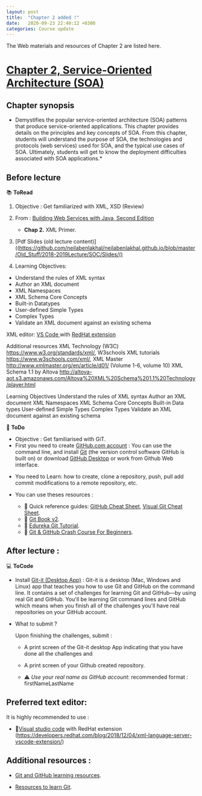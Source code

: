```yaml
---
layout: post
title:  "Chapter 2 added !"
date:   2020-09-23 22:40:12 +0300
categories: Course update
---
```


The Web materials and resources of Chapter 2 are listed here.

# [Chapter 2, Service-Oriented Architecture (SOA)](https://github.com/neilabenlakhal/neilabenlakhal.github.io/tree/master/2020-2021Lecture/SOC/Chapter_2)

## Chapter synopsis
* Demystifies the popular service-oriented architecture (SOA) patterns that produce service-oriented applications. This chapter provides details on the principles and key concepts of SOA. From this chapter, students will understand the purpose of SOA, the technologies and protocols (web services) used for SOA, and the typical use cases of SOA. Ultimately, students will get to know the deployment difficulties associated with SOA applications.*

## Before lecture

📚 **ToRead**

1. Objective : Get familiarized with XML, XSD (Review)

2. From : [Building Web Services with Java, Second Edition](https://github.com/neilabenlakhal/neilabenlakhal.github.io/blob/master/2020-2021Lecture/SOC/Chapter_2/ToRead/Building%20Web%20Services%20with%20Java%20Making%20Sense%20of%20XML,%20SOAP,%20WSDL.pdf)
   * **Chap 2.** XML Primer.

3. [Pdf Slides (old lecture content)]((https://github.com/neilabenlakhal/neilabenlakhal.github.io/blob/master/Old_Stuff/2018-2019Lecture/SOC/Slides/()


4. Learning Objectives:

  - Understand the rules of XML syntax
  - Author an XML document
  - XML Namespaces
  - XML Schema Core Concepts
  - Built-in Datatypes
  - User-defined Simple Types
  - Complex Types
  - Validate an XML document against an existing schema

XML editor: [VS Code ](https://code.visualstudio.com/) with [RedHat extension](https://developers.redhat.com/blog/2018/12/04/xml-language-server-vscode-extension/)






Additional resources
 XML Technology (W3C) https://www.w3.org/standards/xml/, W3schools XML tutorials   https://www.w3schools.com/xml/, 
XML Master http://www.xmlmaster.org/en/article/d01/ (Volume 1-6, volume 10)
XML Schema 1.1 by Altova http://altova-aot.s3.amazonaws.com/Altova%20XML%20Schema%201.1%20Technology/player.html

Learning Objectives
Understand the rules of XML syntax
Author an XML document
XML Namespaces
XML Schema Core Concepts
Built-in Data types
User-defined Simple Types
Complex Types
Validate an XML document against an existing schema



📝 **ToDo**

* Objective : Get familiarised with GiT.
* First you need to create [GitHub.com account](http://github.com) : You can use the command line, and install [Git](https://git-scm.com/downloads) (the version control software GitHub is built on) or download [GitHub Desktop](https://desktop.github.com/) or work from Github Web interface.
- You need to Learn:  how to create, clone a repository, push, pull add commit modifications to a remote repository, etc.

- You can use theses resources : 

  * 🔗 Quick reference guides: [GitHub Cheat Sheet](https://training.github.com/), [Visual Git Cheat Sheet](https://ndpsoftware.com/git-cheatsheet.html).
  * 🔗 [Git Book v2](https://git-scm.com/book/en/v2).
  * 🔗 [Edureka Git Tutorial](https://www.youtube.com/watch?v=xuB1Id2Wxak).
  * 🔗 [Git & GitHub Crash Course For Beginners](https://www.youtube.com/watch?v=SWYqp7iY_Tc&t=193s).
  
  

## After lecture : 

💻 **ToCode** 

- Install [Git-it (Desktop App)](https://github.com/jlord/git-it-electron/releases) : Git-it is a desktop (Mac, Windows and Linux) app that teaches you how to use Git and GitHub on the command line. It contains a set of challenges for learning Git and GitHub—by using real Git and GitHub. You'll be learning Git command lines and GitHub which means when you finish all of the challenges you'll have real repositories on your GitHub account.

- What to submit ?

	Upon finishing the challenges, submit : 

	- A print screen of the Git-it desktop App indicating that you have done all the challenges and

	- A print screen of your Github created repository.
  
	- ⚠ *Use your real name as GitHub account*: recommended format : firstNameLastName


## Preferred text editor:
  
It is highly recommended to use :

* 🔗[Visual studio code](https://code.visualstudio.com/docs/setup/setup-overview)  with RedHat extension (https://developers.redhat.com/blog/2018/12/04/xml-language-server-vscode-extension/)


## Additional resources :

- [Git and GitHub learning resources](https://docs.github.com/en/github/getting-started-with-github/git-and-github-learning-resources).

- [Resources to learn Git](https://try.github.io/).